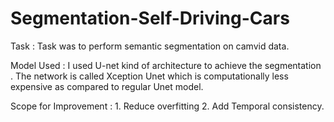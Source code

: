 # Segmentation-Self-Driving-Cars

Task : Task was to perform semantic segmentation on camvid data.

Model Used : I used U-net kind of architecture to achieve the segmentation . The network is called Xception Unet which is computationally less expensive as compared to regular      Unet model.

Scope for Improvement : 1. Reduce overfitting
                        2. Add Temporal consistency.
